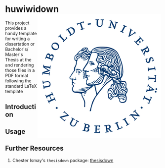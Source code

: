 # huwiwidown <img src="Hu_Logo_small.png" align="right" />

This project provides a handy template for writing a dissertation or Bachelor's/
Master's Thesis at the and rendering those files in a PDF format following the
standard LaTeX template 

## Introduction



## Usage



## Further Resources

1. Chester Ismay's `thesisdown` package: [thesisdown](https://github.com/ismayc/thesisdown)

